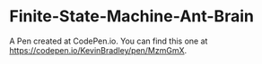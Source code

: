 # Finite-State-Machine-Ant-Brain

A Pen created at CodePen.io. You can find this one at https://codepen.io/KevinBradley/pen/MzmGmX.

